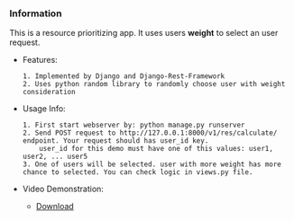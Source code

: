 ### Information

This is a resource prioritizing app. It uses users **weight** to select an user request.

- Features:
    ```
    1. Implemented by Django and Django-Rest-Framework
    2. Uses python random library to randomly choose user with weight consideration
    ```

- Usage Info:
    ```
    1. First start webserver by: python manage.py runserver
    2. Send POST request to http://127.0.0.1:8000/v1/res/calculate/ endpoint. Your request should has user_id key.
        user_id for this demo must have one of this values: user1, user2, ... user5
    3. One of users will be selected. user with more weight has more chance to selected. You can check logic in views.py file.
    ```

- Video Demonstration:
    * [Download](https://m-gh.info/danaxa.mp4)
